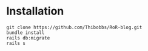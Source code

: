 # Installation

```
git clone https://github.com/Thibobbs/RoR-blog.git
bundle install
rails db:migrate
rails s
```